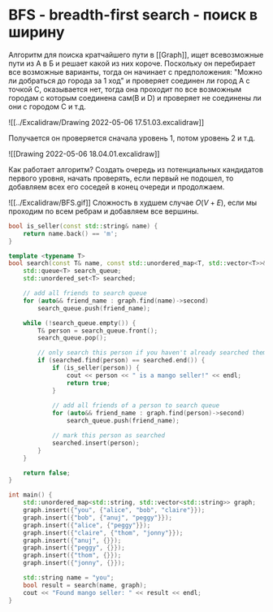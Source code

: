 # BFS - breadth-first search - поиск в ширину
Алгоритм для поиска кратчайшего пути в [[Graph]], ищет всевозможные пути из A в Б и решает какой из них короче. Поскольку он перебирает все  возможные варианты, тогда он начинает с предположения: "Можно ли добраться до города за 1 ход" и проверяет соединен ли город  A с точкой C, оказывается нет, тогда она проходит по все возможным городам с которым соединена сам(B и D) и проверяет не соединены ли они с городом C и т.д. 

![[../Excalidraw/Drawing 2022-05-06 17.51.03.excalidraw]]

Получается он проверяется сначала уровень 1, потом уровень 2 и т.д.

![[Drawing 2022-05-06 18.04.01.excalidraw]]

Как работает алгоритм? Создать очередь из потенциальных кандидатов первого уровня, начать проверять, если первый не подошел, то добавляем всех его соседей в конец очереди  и продолжаем.

![[../Excalidraw/BFS.gif]]
Сложность в худшем случае $O(V+E)$, если мы проходим по всем ребрам и добавляем все вершины.

```cpp
bool is_seller(const std::string& name) {
    return name.back() == 'm';
}

template <typename T>
bool search(const T& name, const std::unordered_map<T, std::vector<T>>& graph) {
    std::queue<T> search_queue;
    std::unordered_set<T> searched;

    // add all friends to search queue
    for (auto&& friend_name : graph.find(name)->second)
        search_queue.push(friend_name);

    while (!search_queue.empty()) {
        T& person = search_queue.front();
        search_queue.pop();

        // only search this person if you haven't already searched them.
        if (searched.find(person) == searched.end()) {
            if (is_seller(person)) {
                cout << person << " is a mango seller!" << endl;
                return true;
            }
            
            // add all friends of a person to search queue
            for (auto&& friend_name : graph.find(person)->second)
                search_queue.push(friend_name);

            // mark this person as searched
            searched.insert(person);
        }
    }

    return false;
}

int main() {
    std::unordered_map<std::string, std::vector<std::string>> graph;
    graph.insert({"you", {"alice", "bob", "claire"}});
    graph.insert({"bob", {"anuj", "peggy"}});
    graph.insert({"alice", {"peggy"}});
    graph.insert({"claire", {"thom", "jonny"}});
    graph.insert({"anuj", {}});
    graph.insert({"peggy", {}});
    graph.insert({"thom", {}});
    graph.insert({"jonny", {}});

    std::string name = "you";
    bool result = search(name, graph);
    cout << "Found mango seller: " << result << endl;
}
```